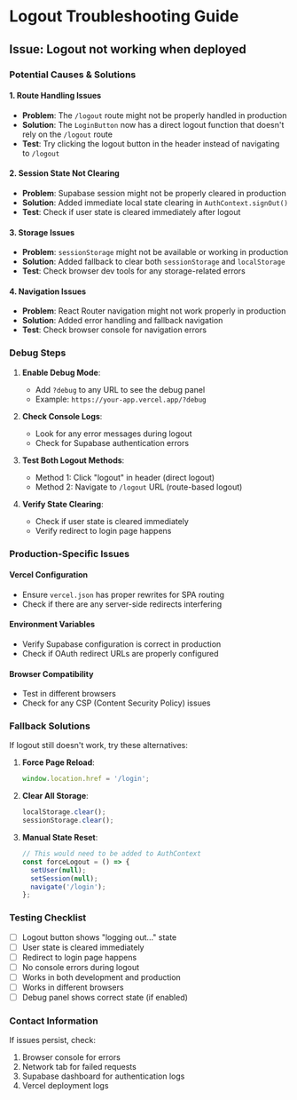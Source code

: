 # Logout Troubleshooting Guide

## Issue: Logout not working when deployed

### Potential Causes & Solutions

#### 1. **Route Handling Issues**
- **Problem**: The `/logout` route might not be properly handled in production
- **Solution**: The `LoginButton` now has a direct logout function that doesn't rely on the `/logout` route
- **Test**: Try clicking the logout button in the header instead of navigating to `/logout`

#### 2. **Session State Not Clearing**
- **Problem**: Supabase session might not be properly cleared in production
- **Solution**: Added immediate local state clearing in `AuthContext.signOut()`
- **Test**: Check if user state is cleared immediately after logout

#### 3. **Storage Issues**
- **Problem**: `sessionStorage` might not be available or working in production
- **Solution**: Added fallback to clear both `sessionStorage` and `localStorage`
- **Test**: Check browser dev tools for any storage-related errors

#### 4. **Navigation Issues**
- **Problem**: React Router navigation might not work properly in production
- **Solution**: Added error handling and fallback navigation
- **Test**: Check browser console for navigation errors

### Debug Steps

1. **Enable Debug Mode**:
   - Add `?debug` to any URL to see the debug panel
   - Example: `https://your-app.vercel.app/?debug`

2. **Check Console Logs**:
   - Look for any error messages during logout
   - Check for Supabase authentication errors

3. **Test Both Logout Methods**:
   - Method 1: Click "logout" in header (direct logout)
   - Method 2: Navigate to `/logout` URL (route-based logout)

4. **Verify State Clearing**:
   - Check if user state is cleared immediately
   - Verify redirect to login page happens

### Production-Specific Issues

#### Vercel Configuration
- Ensure `vercel.json` has proper rewrites for SPA routing
- Check if there are any server-side redirects interfering

#### Environment Variables
- Verify Supabase configuration is correct in production
- Check if OAuth redirect URLs are properly configured

#### Browser Compatibility
- Test in different browsers
- Check for any CSP (Content Security Policy) issues

### Fallback Solutions

If logout still doesn't work, try these alternatives:

1. **Force Page Reload**:
   ```javascript
   window.location.href = '/login';
   ```

2. **Clear All Storage**:
   ```javascript
   localStorage.clear();
   sessionStorage.clear();
   ```

3. **Manual State Reset**:
   ```javascript
   // This would need to be added to AuthContext
   const forceLogout = () => {
     setUser(null);
     setSession(null);
     navigate('/login');
   };
   ```

### Testing Checklist

- [ ] Logout button shows "logging out..." state
- [ ] User state is cleared immediately
- [ ] Redirect to login page happens
- [ ] No console errors during logout
- [ ] Works in both development and production
- [ ] Works in different browsers
- [ ] Debug panel shows correct state (if enabled)

### Contact Information

If issues persist, check:
1. Browser console for errors
2. Network tab for failed requests
3. Supabase dashboard for authentication logs
4. Vercel deployment logs
